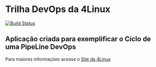 # Trilha DevOps da 4Linux

<!-- Altere a Flag abaixo com sua URL do Travis -->
[![Build Status](https://travis-ci.org/Lourival1/DevOpsLab-HelloWorld.svg?branch=master)](https://travis-ci.org/Lourival1/DevOpsLab-HelloWorld)

## Aplicação criada para exemplificar o Ciclo de uma PipeLine DevOps


Para maiores informações acesse o [Site da 4Linux](https://www.4linux.com.br/cursos/devops)
